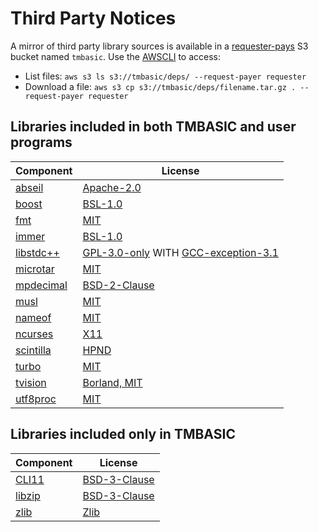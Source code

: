 # Third Party Notices

A mirror of third party library sources is available in a [requester-pays](https://docs.aws.amazon.com/AmazonS3/latest/userguide/RequesterPaysBuckets.html) S3 bucket named `tmbasic`. Use the [AWSCLI](https://aws.amazon.com/cli/) to access:

- List files: `aws s3 ls s3://tmbasic/deps/ --request-payer requester`
- Download a file: `aws s3 cp s3://tmbasic/deps/filename.tar.gz . --request-payer requester`

## Libraries included in both TMBASIC and user programs

Component | License
-- | --
[abseil](https://abseil.io) | [Apache-2.0](https://github.com/tmbasic-lang/tmbasic/blob/master/doc/licenses/abseil/LICENSE)
[boost](https://www.boost.org/) | [BSL-1.0](https://github.com/tmbasic-lang/tmbasic/blob/master/doc/licenses/boost/LICENSE_1_0.txt)
[fmt](https://github.com/fmtlib/fmt) | [MIT](https://github.com/tmbasic-lang/tmbasic/blob/master/doc/licenses/fmt/LICENSE.rst)
[immer](https://github.com/arximboldi/immer) | [BSL-1.0](https://github.com/tmbasic-lang/tmbasic/blob/master/doc/licenses/immer/LICENSE)
[libstdc++](https://gcc.gnu.org/onlinedocs/libstdc++/) | [GPL-3.0-only](https://github.com/tmbasic-lang/tmbasic/blob/master/doc/licenses/gcc/GPL-3) WITH [GCC-exception-3.1](https://github.com/tmbasic-lang/tmbasic/blob/master/doc/licenses/gcc/copyright)
[microtar](https://github.com/rxi/microtar) | [MIT](https://github.com/tmbasic-lang/tmbasic/blob/master/doc/licenses/microtar/LICENSE)
[mpdecimal](https://www.bytereef.org/mpdecimal/) | [BSD-2-Clause](https://github.com/tmbasic-lang/tmbasic/blob/master/doc/licenses/mpdecimal/LICENSE.txt)
[musl](https://musl.libc.org/) | [MIT](https://github.com/tmbasic-lang/tmbasic/blob/master/doc/licenses/musl/COPYRIGHT)
[nameof](https://github.com/Neargye/nameof) | [MIT](https://github.com/tmbasic-lang/tmbasic/blob/master/doc/licenses/nameof/LICENSE.txt)
[ncurses](https://invisible-island.net/ncurses/) | [X11](https://github.com/tmbasic-lang/tmbasic/blob/master/doc/licenses/ncurses/COPYING)
[scintilla](https://www.scintilla.org/) | [HPND](https://github.com/tmbasic-lang/tmbasic/blob/master/doc/licenses/scintilla/License.txt)
[turbo](https://github.com/magiblot/turbo) | [MIT](https://github.com/tmbasic-lang/tmbasic/blob/master/doc/licenses/turbo/COPYRIGHT)
[tvision](https://github.com/magiblot/tvision) | [Borland, MIT](https://github.com/tmbasic-lang/tmbasic/blob/master/doc/licenses/tvision/COPYRIGHT)
[utf8proc](https://github.com/JuliaStrings/utf8proc) | [MIT](https://github.com/tmbasic-lang/tmbasic/blob/master/doc/licenses/utf8proc/LICENSE.md)

## Libraries included only in TMBASIC

Component | License
-- | --
[CLI11](https://github.com/CLIUtils/CLI11) | [BSD-3-Clause](https://github.com/tmbasic-lang/tmbasic/blob/master/doc/licenses/cli11/LICENSE)
[libzip](https://github.com/nih-at/libzip) | [BSD-3-Clause](https://github.com/tmbasic-lang/tmbasic/blob/master/doc/licenses/libzip/LICENSE)
[zlib](https://zlib.net) | [Zlib](https://github.com/tmbasic-lang/tmbasic/blob/master/doc/licenses/zlib/LICENSE.txt)
